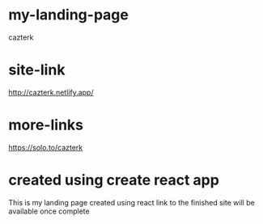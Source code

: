 # my-landing-page

cazterk

# site-link

http://cazterk.netlify.app/

# more-links

https://solo.to/cazterk

# created using create react app

This is my landing page created using react link to the finished site will be available once complete
